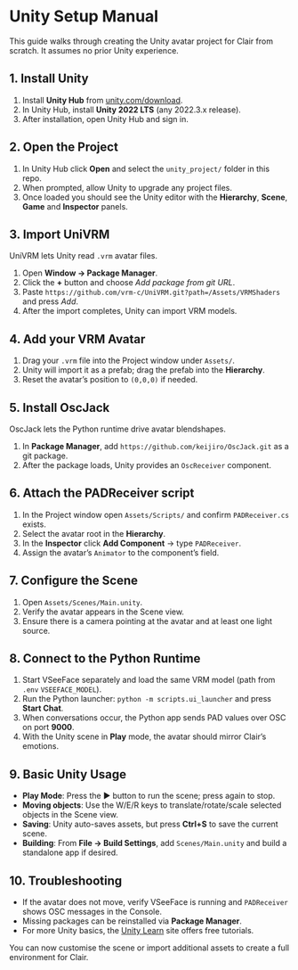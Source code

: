 # Unity Setup Manual

This guide walks through creating the Unity avatar project for Clair from scratch.
It assumes no prior Unity experience.

## 1. Install Unity
1. Install **Unity Hub** from [unity.com/download](https://unity.com/download).
2. In Unity Hub, install **Unity 2022 LTS** (any 2022.3.x release).
3. After installation, open Unity Hub and sign in.

## 2. Open the Project
1. In Unity Hub click **Open** and select the `unity_project/` folder in this repo.
2. When prompted, allow Unity to upgrade any project files.
3. Once loaded you should see the Unity editor with the **Hierarchy**, **Scene**, **Game** and **Inspector** panels.

## 3. Import UniVRM
UniVRM lets Unity read `.vrm` avatar files.
1. Open **Window → Package Manager**.
2. Click the **+** button and choose *Add package from git URL*.
3. Paste `https://github.com/vrm-c/UniVRM.git?path=/Assets/VRMShaders` and press *Add*.
4. After the import completes, Unity can import VRM models.

## 4. Add your VRM Avatar
1. Drag your `.vrm` file into the Project window under `Assets/`.
2. Unity will import it as a prefab; drag the prefab into the **Hierarchy**.
3. Reset the avatar’s position to `(0,0,0)` if needed.

## 5. Install OscJack
OscJack lets the Python runtime drive avatar blendshapes.
1. In **Package Manager**, add `https://github.com/keijiro/OscJack.git` as a git package.
2. After the package loads, Unity provides an `OscReceiver` component.

## 6. Attach the PADReceiver script
1. In the Project window open `Assets/Scripts/` and confirm `PADReceiver.cs` exists.
2. Select the avatar root in the **Hierarchy**.
3. In the **Inspector** click **Add Component** → type `PADReceiver`.
4. Assign the avatar’s `Animator` to the component’s field.

## 7. Configure the Scene
1. Open `Assets/Scenes/Main.unity`.
2. Verify the avatar appears in the Scene view.
3. Ensure there is a camera pointing at the avatar and at least one light source.

## 8. Connect to the Python Runtime
1. Start VSeeFace separately and load the same VRM model (path from `.env` `VSEEFACE_MODEL`).
2. Run the Python launcher: `python -m scripts.ui_launcher` and press **Start Chat**.
3. When conversations occur, the Python app sends PAD values over OSC on port **9000**.
4. With the Unity scene in **Play** mode, the avatar should mirror Clair’s emotions.

## 9. Basic Unity Usage
- **Play Mode**: Press the ▶️ button to run the scene; press again to stop.
- **Moving objects**: Use the W/E/R keys to translate/rotate/scale selected objects in the Scene view.
- **Saving**: Unity auto-saves assets, but press **Ctrl+S** to save the current scene.
- **Building**: From **File → Build Settings**, add `Scenes/Main.unity` and build a standalone app if desired.

## 10. Troubleshooting
- If the avatar does not move, verify VSeeFace is running and `PADReceiver` shows OSC messages in the Console.
- Missing packages can be reinstalled via **Package Manager**.
- For more Unity basics, the [Unity Learn](https://learn.unity.com/) site offers free tutorials.

You can now customise the scene or import additional assets to create a full environment for Clair.
